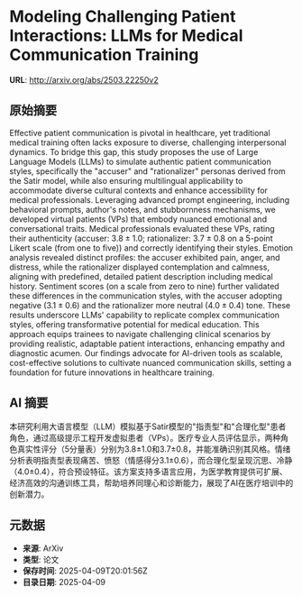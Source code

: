 # Modeling Challenging Patient Interactions: LLMs for Medical Communication Training

**URL**: http://arxiv.org/abs/2503.22250v2

## 原始摘要

Effective patient communication is pivotal in healthcare, yet traditional
medical training often lacks exposure to diverse, challenging interpersonal
dynamics. To bridge this gap, this study proposes the use of Large Language
Models (LLMs) to simulate authentic patient communication styles, specifically
the "accuser" and "rationalizer" personas derived from the Satir model, while
also ensuring multilingual applicability to accommodate diverse cultural
contexts and enhance accessibility for medical professionals. Leveraging
advanced prompt engineering, including behavioral prompts, author's notes, and
stubbornness mechanisms, we developed virtual patients (VPs) that embody
nuanced emotional and conversational traits. Medical professionals evaluated
these VPs, rating their authenticity (accuser: $3.8 \pm 1.0$; rationalizer:
$3.7 \pm 0.8$ on a 5-point Likert scale (from one to five)) and correctly
identifying their styles. Emotion analysis revealed distinct profiles: the
accuser exhibited pain, anger, and distress, while the rationalizer displayed
contemplation and calmness, aligning with predefined, detailed patient
description including medical history. Sentiment scores (on a scale from zero
to nine) further validated these differences in the communication styles, with
the accuser adopting negative ($3.1 \pm 0.6$) and the rationalizer more neutral
($4.0 \pm 0.4$) tone. These results underscore LLMs' capability to replicate
complex communication styles, offering transformative potential for medical
education. This approach equips trainees to navigate challenging clinical
scenarios by providing realistic, adaptable patient interactions, enhancing
empathy and diagnostic acumen. Our findings advocate for AI-driven tools as
scalable, cost-effective solutions to cultivate nuanced communication skills,
setting a foundation for future innovations in healthcare training.


## AI 摘要

本研究利用大语言模型（LLM）模拟基于Satir模型的"指责型"和"合理化型"患者角色，通过高级提示工程开发虚拟患者（VPs）。医疗专业人员评估显示，两种角色真实性评分（5分量表）分别为3.8±1.0和3.7±0.8，并能准确识别其风格。情绪分析表明指责型表现痛苦、愤怒（情感得分3.1±0.6），而合理化型呈现沉思、冷静（4.0±0.4），符合预设特征。该方案支持多语言应用，为医学教育提供可扩展、经济高效的沟通训练工具，帮助培养同理心和诊断能力，展现了AI在医疗培训中的创新潜力。

## 元数据

- **来源**: ArXiv
- **类型**: 论文
- **保存时间**: 2025-04-09T20:01:56Z
- **目录日期**: 2025-04-09
